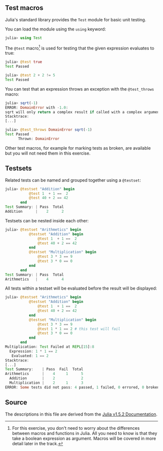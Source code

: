 <!-- TODO: Some explanation why tests are important or something -->

## Test macros

Julia's standard library provides the `Test` module for basic unit testing.

You can load the module using the `using` keyword:

```julia
julia> using Test

```

The `@test` macro[^1] is used for testing that the given expression evaluates to true:

[^1]: For this exercise, you don't need to worry about the differences between macros and functions in Julia. All you need to know is that they take a boolean expression as argument. Macros will be covered in more detail later in the track.<!--TODO: Check if there are actually exercises that cover macros before launch-->

```julia
julia> @test true
Test Passed

julia> @test 2 + 2 != 5
Test Passed
```

You can test that an expression throws an exception with the `@test_throws` macro:

```julia
julia> sqrt(-1)
ERROR: DomainError with -1.0:
sqrt will only return a complex result if called with a complex argument. Try sqrt(Complex(x)).
Stacktrace:
[...]

julia> @test_throws DomainError sqrt(-1)
Test Passed
      Thrown: DomainError
```

Other test macros, for example for marking tests as broken, are available but you will not need them in this exercise.

## Testsets

Related tests can be named and grouped together using a `@testset`:

```julia
julia> @testset "Addition" begin
           @test 1  + 1 ==  2
           @test 40 + 2 == 42
       end
Test Summary: | Pass  Total
Addition      |    2      2
```

Testsets can be nested inside each other:

```julia
julia> @testset "Arithmetics" begin
           @testset "Addition" begin
               @test 1  + 1 ==  2
               @test 40 + 2 == 42
           end
           @testset "Multiplication" begin
               @test 3 * 3 == 9
               @test 3 * 0 == 0
           end
       end
Test Summary: | Pass  Total
Arithmetics   |    4      4
```

All tests within a testset will be evaluated before the result will be displayed:

```julia
julia> @testset "Arithmetics" begin
           @testset "Addition" begin
               @test 1  + 1 ==  2
               @test 40 + 2 == 42
           end
           @testset "Multiplication" begin
               @test 3 * 3 == 9
               @test 1 * 1 == 2 # this test will fail
               @test 3 * 0 == 0
           end
       end
Multiplication: Test Failed at REPL[15]:8
  Expression: 1 * 1 == 2
   Evaluated: 1 == 2
Stacktrace:
[...]
Test Summary:    | Pass  Fail  Total
Arithmetics      |    4     1      5
  Addition       |    2            2
  Multiplication |    2     1      3
ERROR: Some tests did not pass: 4 passed, 1 failed, 0 errored, 0 broken.
```

## Source

The descriptions in this file are derived from the [Julia v1.5.2 Documentation](https://docs.julialang.org/en/v1.5.2/stdlib/Test/).
